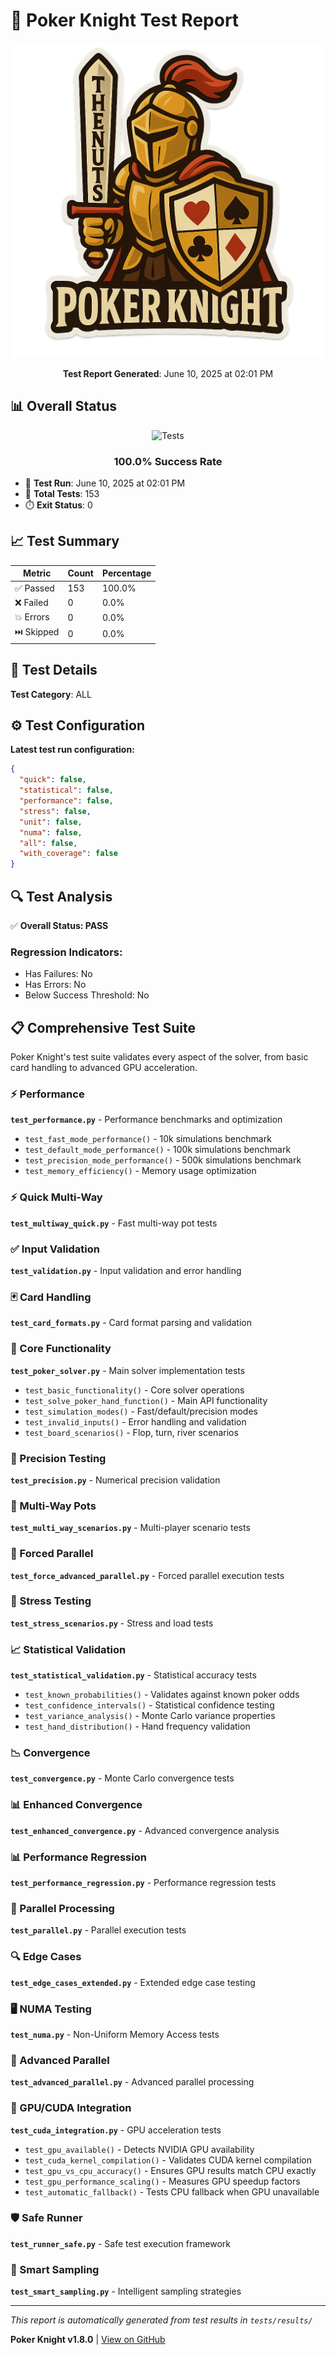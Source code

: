 # 🧪 Poker Knight Test Report

<div align="center">

![Poker Knight Logo](docs/assets/poker_knight_logo.png)

**Test Report Generated**: June 10, 2025 at 02:01 PM

</div>

## 📊 Overall Status

<div align="center">

![Tests](https://img.shields.io/badge/tests-passing-brightgreen.svg)

### 100.0% Success Rate

</div>

- 📅 **Test Run**: June 10, 2025 at 02:01 PM
- 🧪 **Total Tests**: 153
- ⏱️ **Exit Status**: 0

## 📈 Test Summary

| Metric | Count | Percentage |
|--------|-------|------------|
| ✅ Passed | 153 | 100.0% |
| ❌ Failed | 0 | 0.0% |
| 💥 Errors | 0 | 0.0% |
| ⏭️ Skipped | 0 | 0.0% |

## 🎯 Test Details

**Test Category**: ALL

## ⚙️ Test Configuration

**Latest test run configuration:**
```json
{
  "quick": false,
  "statistical": false,
  "performance": false,
  "stress": false,
  "unit": false,
  "numa": false,
  "all": false,
  "with_coverage": false
}
```

## 🔍 Test Analysis

✅ **Overall Status: PASS**

### Regression Indicators:
- Has Failures: No
- Has Errors: No
- Below Success Threshold: No

## 📋 Comprehensive Test Suite

Poker Knight's test suite validates every aspect of the solver, from basic card handling to advanced GPU acceleration.

### ⚡ Performance

**`test_performance.py`** - Performance benchmarks and optimization

- `test_fast_mode_performance()` - 10k simulations benchmark
- `test_default_mode_performance()` - 100k simulations benchmark
- `test_precision_mode_performance()` - 500k simulations benchmark
- `test_memory_efficiency()` - Memory usage optimization

### ⚡ Quick Multi-Way

**`test_multiway_quick.py`** - Fast multi-way pot tests


### ✅ Input Validation

**`test_validation.py`** - Input validation and error handling


### 🃏 Card Handling

**`test_card_formats.py`** - Card format parsing and validation


### 🎯 Core Functionality

**`test_poker_solver.py`** - Main solver implementation tests

- `test_basic_functionality()` - Core solver operations
- `test_solve_poker_hand_function()` - Main API functionality
- `test_simulation_modes()` - Fast/default/precision modes
- `test_invalid_inputs()` - Error handling and validation
- `test_board_scenarios()` - Flop, turn, river scenarios

### 🎯 Precision Testing

**`test_precision.py`** - Numerical precision validation


### 👥 Multi-Way Pots

**`test_multi_way_scenarios.py`** - Multi-player scenario tests


### 💪 Forced Parallel

**`test_force_advanced_parallel.py`** - Forced parallel execution tests


### 💪 Stress Testing

**`test_stress_scenarios.py`** - Stress and load tests


### 📈 Statistical Validation

**`test_statistical_validation.py`** - Statistical accuracy tests

- `test_known_probabilities()` - Validates against known poker odds
- `test_confidence_intervals()` - Statistical confidence testing
- `test_variance_analysis()` - Monte Carlo variance properties
- `test_hand_distribution()` - Hand frequency validation

### 📉 Convergence

**`test_convergence.py`** - Monte Carlo convergence tests


### 📊 Enhanced Convergence

**`test_enhanced_convergence.py`** - Advanced convergence analysis


### 📊 Performance Regression

**`test_performance_regression.py`** - Performance regression tests


### 🔄 Parallel Processing

**`test_parallel.py`** - Parallel execution tests


### 🔍 Edge Cases

**`test_edge_cases_extended.py`** - Extended edge case testing


### 🖥️ NUMA Testing

**`test_numa.py`** - Non-Uniform Memory Access tests


### 🚀 Advanced Parallel

**`test_advanced_parallel.py`** - Advanced parallel processing


### 🚀 GPU/CUDA Integration

**`test_cuda_integration.py`** - GPU acceleration tests

- `test_gpu_available()` - Detects NVIDIA GPU availability
- `test_cuda_kernel_compilation()` - Validates CUDA kernel compilation
- `test_gpu_vs_cpu_accuracy()` - Ensures GPU results match CPU exactly
- `test_gpu_performance_scaling()` - Measures GPU speedup factors
- `test_automatic_fallback()` - Tests CPU fallback when GPU unavailable

### 🛡️ Safe Runner

**`test_runner_safe.py`** - Safe test execution framework


### 🧠 Smart Sampling

**`test_smart_sampling.py`** - Intelligent sampling strategies



---

*This report is automatically generated from test results in `tests/results/`*

**Poker Knight v1.8.0** | [View on GitHub](https://github.com/hildolfr/poker_knight)